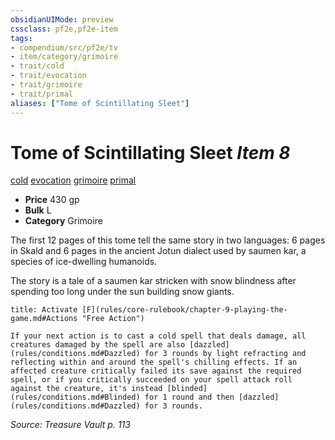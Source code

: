 ```yaml
---
obsidianUIMode: preview
cssclass: pf2e,pf2e-item
tags:
- compendium/src/pf2e/tv
- item/category/grimoire
- trait/cold
- trait/evocation
- trait/grimoire
- trait/primal
aliases: ["Tome of Scintillating Sleet"]
---
```

# Tome of Scintillating Sleet *Item 8*  
[cold](rules/traits/cold.md)  [evocation](rules/traits/evocation.md)  [grimoire](rules/traits/grimoire-som.md)  [primal](rules/traits/primal.md)  

- **Price** 430 gp
- **Bulk** L
- **Category** Grimoire

The first 12 pages of this tome tell the same story in two languages: 6 pages in Skald and 6 pages in the ancient Jotun dialect used by saumen kar, a species of ice-dwelling humanoids.

The story is a tale of a saumen kar stricken with snow blindness after spending too long under the sun building snow giants.

```ad-embed-ability
title: Activate [F](rules/core-rulebook/chapter-9-playing-the-game.md#Actions "Free Action")

If your next action is to cast a cold spell that deals damage, all creatures damaged by the spell are also [dazzled](rules/conditions.md#Dazzled) for 3 rounds by light refracting and reflecting within and around the spell's chilling effects. If an affected creature critically failed its save against the required spell, or if you critically succeeded on your spell attack roll against the creature, it's instead [blinded](rules/conditions.md#Blinded) for 1 round and then [dazzled](rules/conditions.md#Dazzled) for 3 rounds.
```

*Source: Treasure Vault p. 113*